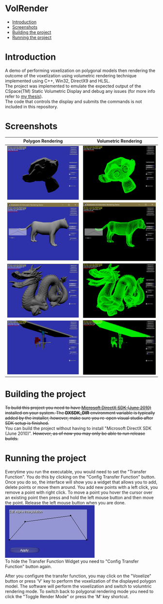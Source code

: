 # VolRender


- [Introduction](#introduction)
- [Screenshots](#screenshots)
- [Building the project](#building-the-project)
- [Running the project](#running-the-project)

# Introduction
A demo of performing voxelization on polygonal models then rendering the outcome of the voxelization using volumetric rendering technique implemented using C++, Win32, DirectX9 and HLSL.   
The project was implemented to emulate the expected output of the CSpace(TM) Static Volumetric Display and debug any issues (for more info refer to [my thesis](https://sites.google.com/site/ussamanaal/thesis)).   
The code that controls the display and submits the commands is not included in this repository.

# Screenshots
Polygon Rendering						|  Volumetric Rendering
:--------------------------------------:|:--------------------------------------:
![](./misc/Monkey-Polygon.jpg)			|	![](./misc/Monkey-Volumetric.jpg)
![](./misc/Tiger-Polygon.jpg)			|	![](./misc/Tiger-Volumetric.jpg)
![](./misc/StanfordDragon-Polygon.jpg)  |	![](./misc/StanfordDragon-Volumetric.jpg)
![](./misc/Valve-Polygon.jpg)			|	![](./misc/Valve-Volumetric.jpg)


# Building the project
~~To build this project you need to have [Microsoft DirectX SDK (June 2010)](https://www.microsoft.com/en-us/download/details.aspx?id=6812) installed on your system. The **DXSDK_DIR** environment variable is typically added by the installer, however, make sure you re-open visual studio after SDK setup is finished.~~   
You can build the project without having to install "Microsoft DirectX SDK (June 2010)". ~~However, as of now you may only be able to run release builds.~~

# Running the project
Everytime you run the executable, you would need to set the "Transfer Function". You do this by clicking on the "Config Transfer Function" button. Once you do so, the interface will show you a widget that allows you to add,  delete points or move them around. You add new points with a left click, you remove a point with right click. To move a point you hover the cursor over an existing point then press and hold the left mouse button and then move the point. Release the left mouse button when you are done.   
![Config Transfer Function](./misc/config-transfer-function.jpg)   
To hide the Transfer Function Widget you need to "Config Transfer Function" button again.   
   
After you configure the transfer function, you may click on the "Voxelize" button or press 'V' key to perform the voxelization of the displayed polygon model. The software will perform the voxelization and switch to volumtric rendering mode. To switch back to polygonal rendering mode you need to click the "Toggle Render Mode" or press the 'M' key shortcut.
